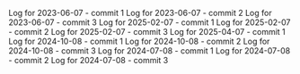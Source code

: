 Log for 2023-06-07 - commit 1
Log for 2023-06-07 - commit 2
Log for 2023-06-07 - commit 3
Log for 2025-02-07 - commit 1
Log for 2025-02-07 - commit 2
Log for 2025-02-07 - commit 3
Log for 2025-04-07 - commit 1
Log for 2024-10-08 - commit 1
Log for 2024-10-08 - commit 2
Log for 2024-10-08 - commit 3
Log for 2024-07-08 - commit 1
Log for 2024-07-08 - commit 2
Log for 2024-07-08 - commit 3
